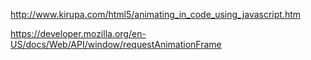 http://www.kirupa.com/html5/animating_in_code_using_javascript.htm

https://developer.mozilla.org/en-US/docs/Web/API/window/requestAnimationFrame